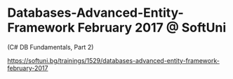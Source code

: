 # Databases-Advanced-Entity-Framework February 2017 @ SoftUni

(C# DB Fundamentals, Part 2)

https://softuni.bg/trainings/1529/databases-advanced-entity-framework-february-2017
